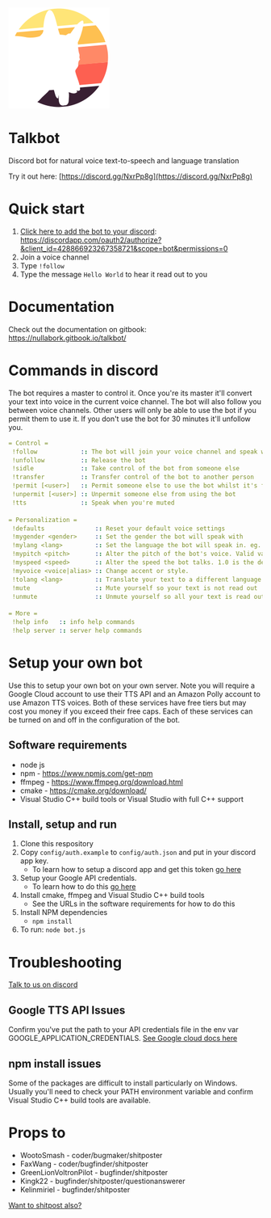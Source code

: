 [logo]: https://github.com/nullabork/artwork/raw/master/nullabork/png/nullbork_icon_200.png "Nullabork"
![alt text](https://github.com/nullabork/artwork/raw/master/nullabork/png/nullbork_icon_200.png "Nullabork")
# Talkbot
Discord bot for natural voice text-to-speech and language translation


Try it out here: [https://discord.gg/NxrPp8g](https://discord.gg/NxrPp8g)


# Quick start 

1. [Click here to add the bot to your discord](https://discordapp.com/oauth2/authorize?&client_id=428866923267358721&scope=bot&permissions=0): https://discordapp.com/oauth2/authorize?&client_id=428866923267358721&scope=bot&permissions=0
2. Join a voice channel
3. Type `!follow`
4. Type the message `Hello World` to hear it read out to you

# Documentation

Check out the documentation on gitbook: https://nullabork.gitbook.io/talkbot/

# Commands in discord
The bot requires a master to control it. Once you're its master it'll convert your text into voice in the current voice channel. The bot will also follow you between voice channels. Other users will only be able to use the bot if you permit them to use it. If you don't use the bot for 30 minutes it'll unfollow you.
```yaml
= Control =
 !follow            :: The bot will join your voice channel and speak what you write
 !unfollow          :: Release the bot
 !sidle             :: Take control of the bot from someone else
 !transfer          :: Transfer control of the bot to another person
 !permit [<user>]   :: Permit someone else to use the bot whilst it's following you
 !unpermit [<user>] :: Unpermit someone else from using the bot
 !tts               :: Speak when you're muted 

= Personalization =
 !defaults              :: Reset your default voice settings
 !mygender <gender>     :: Set the gender the bot will speak with
 !mylang <lang>         :: Set the language the bot will speak in. eg. en-AU, gb, en-US, fr, jp etc.
 !mypitch <pitch>       :: Alter the pitch of the bot's voice. Valid values are -20 to 20
 !myspeed <speed>       :: Alter the speed the bot talks. 1.0 is the default. Valid values are 0.25 to 4.0
 !myvoice <voice|alias> :: Change accent or style.
 !tolang <lang>         :: Translate your text to a different language eg. en, fr, jp, de etc.
 !mute                  :: Mute yourself so your text is not read out
 !unmute                :: Unmute yourself so all your text is read out

= More =
 !help info   :: info help commands
 !help server :: server help commands
```
# Setup your own bot
Use this to setup your own bot on your own server. 
Note you will require a Google Cloud account to use their TTS API and an Amazon Polly account to use Amazon TTS voices.
Both of these services have free tiers but may cost you money if you exceed their free caps. 
Each of these services can be turned on and off in the configuration of the bot.

## Software requirements
- node js 
- npm - https://www.npmjs.com/get-npm
- ffmpeg - https://www.ffmpeg.org/download.html
- cmake - https://cmake.org/download/
- Visual Studio C++ build tools or Visual Studio with full C++ support

## Install, setup and run
1. Clone this respository
2. Copy `config/auth.example` to `config/auth.json` and put in your discord app key. 
    - To learn how to setup a discord app and get this token [go here](https://github.com/reactiflux/discord-irc/wiki/Creating-a-discord-bot-&-getting-a-token)
3. Setup your Google API credentials. 
    * To learn how to do this [go here](https://cloud.google.com/text-to-speech/docs/quickstart-client-libraries)
4. Install cmake, ffmpeg and Visual Studio C++ build tools 
    * See the URLs in the software requirements for how to do this
5. Install NPM dependencies
    * `npm install` 
6. To run: `node bot.js`

# Troubleshooting 

[Talk to us on discord](https://discord.gg/NxrPp8g)

## Google TTS API Issues

Confirm you've put the path to your API credentials file in the env var GOOGLE_APPLICATION_CREDENTIALS. [See Google cloud docs here](https://cloud.google.com/text-to-speech/docs/quickstart-client-libraries) 

## npm install issues

Some of the packages are difficult to install particularly on Windows.
Usually you'll need to check your PATH environment variable and confirm Visual Studio C++ build tools are available.

# Props to
* WootoSmash - coder/bugmaker/shitposter
* FaxWang - coder/bugfinder/shitposter
* GreenLionVoltronPilot - bugfinder/shitposter
* Kingk22 - bugfinder/shitposter/questionanswerer
* Kelinmiriel - bugfinder/shitposter

[Want to shitpost also?](https://discord.gg/NxrPp8g)
